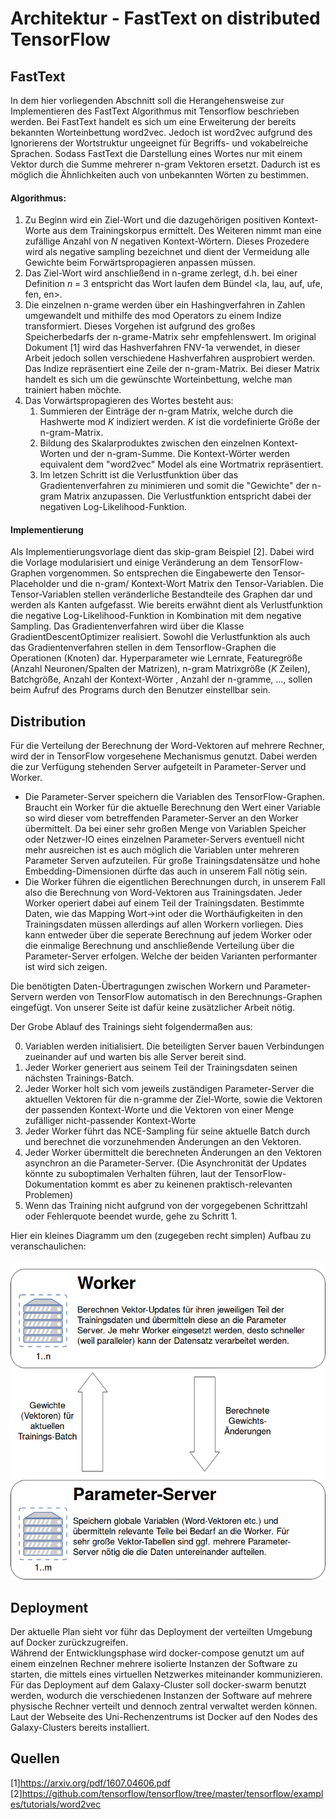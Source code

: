 # Architektur - FastText on distributed TensorFlow

## FastText

In dem hier vorliegenden Abschnitt soll die Herangehensweise zur Implementieren des FastText Algorithmus mit Tensorflow 
beschrieben werden. Bei FastText handelt es sich um eine Erweiterung der bereits bekannten Worteinbettung word2vec. 
Jedoch ist word2vec aufgrund des Ignorierens der Wortstruktur ungeeignet für Begriffs- und vokabelreiche Sprachen. 
Sodass FastText die Darstellung eines Wortes nur mit einem Vektor durch die Summe mehrerer n-gram Vektoren ersetzt. 
Dadurch ist es möglich die Ähnlichkeiten auch von unbekannten Wörten zu bestimmen. 

#### Algorithmus:

1) Zu Beginn wird ein Ziel-Wort und die dazugehörigen positiven Kontext-Worte aus dem Trainingskorpus ermittelt. Des Weiteren nimmt man eine zufällige Anzahl 
von _N_ negativen Kontext-Wörtern. Dieses Prozedere wird als negative sampling bezeichnet und dient der Vermeidung alle Gewichte beim Forwärtspropagieren anpassen müssen.
2) Das Ziel-Wort wird anschließend in n-grame zerlegt, d.h. bei einer Definition _n_ = 3 entspricht das Wort laufen dem Bündel
<la, lau, auf, ufe, fen, en>.
3) Die einzelnen n-grame werden über ein Hashingverfahren in Zahlen umgewandelt und mithilfe des mod Operators 
zu einem Indize transformiert. Dieses Vorgehen ist aufgrund des großes Speicherbedarfs der n-grame-Matrix sehr empfehlenswert. Im original Dokument [1] wird das Hashverfahren FNV-1a verwendet, in dieser Arbeit jedoch sollen
verschiedene Hashverfahren ausprobiert werden. Das Indize repräsentiert eine Zeile der n-gram-Matrix. Bei dieser Matrix handelt es 
sich um die gewünschte Worteinbettung, welche man trainiert haben möchte.
3) Das Vorwärtspropagieren des Wortes besteht aus: 
   1) Summieren der Einträge der n-gram Matrix, welche durch die Hashwerte mod _K_ indiziert werden.
   _K_ ist die vordefinierte Größe der n-gram-Matrix.
   2) Bildung des Skalarproduktes zwischen den einzelnen Kontext-Worten und der n-gram-Summe.
   Die Kontext-Wörter werden equivalent dem "word2vec" Model als eine Wortmatrix repräsentiert.
   3) Im letzen Schritt ist die Verlustfunktion über das Gradientenverfahren zu minimieren und somit die "Gewichte" der n-gram Matrix anzupassen.
   Die Verlustfunktion entspricht dabei der negativen Log-Likelihood-Funktion.


#### Implementierung

Als Implementierungsvorlage dient das skip-gram Beispiel [2]. Dabei wird die Vorlage modularisiert und einige 
Veränderung an dem TensorFlow-Graphen vorgenommen. So entsprechen die Eingabewerte den Tensor-Placeholder und die n-gram/ 
Kontext-Wort Matrix den Tensor-Variablen. Die Tensor-Variablen stellen veränderliche Bestandteile des Graphen dar und 
werden als Kanten aufgefasst. Wie bereits erwähnt dient als Verlustfunktion die negative Log-Likelihood-Funktion in Kombination 
mit dem negative Sampling. Das Gradientenverfahren wird über die Klasse GradientDescentOptimizer realisiert. Sowohl die Verlustfunktion als auch
das Gradientenverfahren stellen in dem Tensorflow-Graphen die Operationen (Knoten) dar. Hyperparameter wie Lernrate, Featuregröße (Anzahl Neuronen/Spalten der Matrizen), n-gram Matrixgröße (_K_ Zeilen), Batchgröße, Anzahl der Kontext-Wörter , Anzahl der n-gramme, ...,
sollen beim Aufruf des Programs durch den Benutzer einstellbar sein. 




## Distribution

Für die Verteilung der Berechnung der Word-Vektoren auf mehrere Rechner, wird der in TensorFlow vorgesehene Mechanismus genutzt. Dabei werden die zur Verfügung stehenden Server aufgeteilt in Parameter-Server und Worker.  
- Die Parameter-Server speichern die Variablen des TensorFlow-Graphen. Braucht ein Worker für die aktuelle Berechnung den Wert einer Variable so wird dieser vom betreffenden Parameter-Server an den Worker übermittelt. Da bei einer sehr großen Menge von Variablen Speicher oder Netzwer-IO eines einzelnen Parameter-Servers eventuell nicht mehr ausreichen ist es auch möglich die Variablen unter mehreren Parameter Serven aufzuteilen. Für große Trainingsdatensätze und hohe Embedding-Dimensionen dürfte das auch in unserem Fall nötig sein. 
- Die Worker führen die eigentlichen Berechnungen durch, in unserem Fall also die Berechnung von Word-Vektoren aus Trainingsdaten. Jeder Worker operiert dabei auf einem Teil der Trainingsdaten. Bestimmte Daten, wie das Mapping Wort->int oder die Worthäufigkeiten in den Trainingsdaten müssen allerdings auf allen Workern vorliegen. Dies kann entweder über die seperate Berechnung auf jedem Worker oder die einmalige Berechnung und anschließende Verteilung über die Parameter-Server erfolgen. Welche der beiden Varianten performanter ist wird sich zeigen.  

Die benötigten Daten-Übertragungen zwischen Workern und Parameter-Servern werden von TensorFlow automatisch in den Berechnungs-Graphen eingefügt. Von unserer Seite ist dafür keine zusätzlicher Arbeit nötig. 

Der Grobe Ablauf des Trainings sieht folgendermaßen aus:  

0. Variablen werden initialisiert. Die beteiligten Server bauen Verbindungen zueinander auf und warten bis alle Server bereit sind.
1. Jeder Worker generiert aus seinem Teil der Trainingsdaten seinen nächsten Trainings-Batch.
2. Jeder Worker holt sich vom jeweils zuständigen Parameter-Server die aktuellen Vektoren für die n-gramme der Ziel-Worte, sowie die Vektoren der passenden Kontext-Worte und die Vektoren  von einer Menge zufälliger nicht-passender Kontext-Worte
3. Jeder Worker führt das NCE-Sampling für seine aktuelle Batch durch und berechnet die vorzunehmenden Änderungen an den Vektoren.
4. Jeder Worker übermittelt die berechneten Änderungen an den Vektoren asynchron an die Parameter-Server. (Die Asynchronität der Updates könnte zu suboptimalen Verhalten führen, laut der TensorFlow-Dokumentation kommt es aber zu keinenen praktisch-relevanten Problemen)
5. Wenn das Training nicht aufgrund von der vorgegebenen Schrittzahl oder Fehlerquote beendet wurde, gehe zu Schritt 1.




Hier ein kleines Diagramm um den (zugegeben recht simplen) Aufbau zu veranschaulichen:

![](./distribution-diagram.png)

## Deployment

Der aktuelle Plan sieht vor führ das Deployment der verteilten Umgebung auf Docker zurückzugreifen.  
Während der Entwicklungsphase wird docker-compose genutzt um auf einem einzelnen Rechner mehrere isolierte Instanzen der Software zu starten, die mittels eines virtuellen Netzwerkes miteinander kommunizieren.  
Für das Deployment auf dem Galaxy-Cluster soll docker-swarm benutzt werden, wodurch die verschiedenen Instanzen der Software auf mehrere physische Rechner verteilt und dennoch zentral verwaltet werden können. Laut der Webseite des Uni-Rechenzentrums ist Docker auf den Nodes des Galaxy-Clusters bereits installiert.


## Quellen

[1]https://arxiv.org/pdf/1607.04606.pdf  
[2]https://github.com/tensorflow/tensorflow/tree/master/tensorflow/examples/tutorials/word2vec






